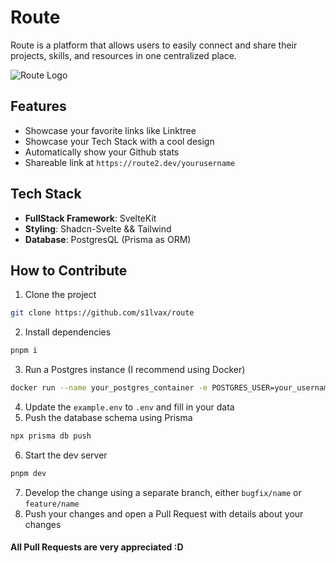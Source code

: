 # Route

Route is a platform that allows users to easily connect and share their projects, skills, and resources in one centralized place.

![Route Logo](https://i.imgur.com/PElr7en.png)

## Features

- Showcase your favorite links like Linktree
- Showcase your Tech Stack with a cool design
- Automatically show your Github stats
- Shareable link at `https://route2.dev/yourusername`

## Tech Stack

- **FullStack Framework**: SvelteKit
- **Styling**: Shadcn-Svelte && Tailwind
- **Database**: PostgresQL (Prisma as ORM)

## How to Contribute

1. Clone the project

```bash
git clone https://github.com/s1lvax/route
```

2. Install dependencies

```bash
pnpm i
```

3. Run a Postgres instance (I recommend using Docker)

```bash
docker run --name your_postgres_container -e POSTGRES_USER=your_username -e POSTGRES_PASSWORD=your_password -e POSTGRES_DB=your_database -p 5432:5432 -d postgres
```

4. Update the `example.env` to `.env` and fill in your data
5. Push the database schema using Prisma

```bash
npx prisma db push
```

6. Start the dev server

```bash
pnpm dev
```

7. Develop the change using a separate branch, either `bugfix/name` or `feature/name`
8. Push your changes and open a Pull Request with details about your changes

#### All Pull Requests are very appreciated :D
